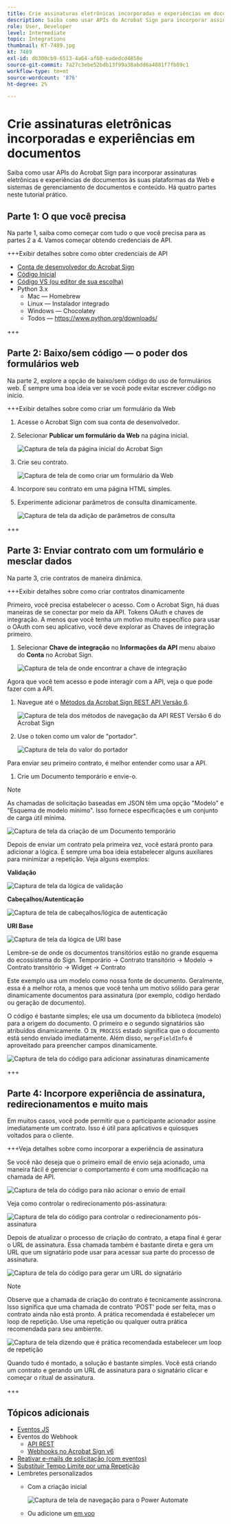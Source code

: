 ```yaml
---
title: Crie assinaturas eletrônicas incorporadas e experiências em documentos
description: Saiba como usar APIs do Acrobat Sign para incorporar assinaturas eletrônicas e experiências de documentos às suas plataformas da Web e sistemas de gerenciamento de documentos e conteúdo
role: User, Developer
level: Intermediate
topic: Integrations
thumbnail: KT-7489.jpg
kt: 7489
exl-id: db300cb9-6513-4a64-af60-eadedcd4858e
source-git-commit: 7a27c3ebe52bdb13f99a38abdd6a4881f7fb09c1
workflow-type: tm+mt
source-wordcount: '876'
ht-degree: 2%

---
```


# Crie assinaturas eletrônicas incorporadas e experiências em documentos

Saiba como usar APIs do Acrobat Sign para incorporar assinaturas eletrônicas e experiências de documentos às suas plataformas da Web e sistemas de gerenciamento de documentos e conteúdo. Há quatro partes neste tutorial prático.

## Parte 1: O que você precisa

Na parte 1, saiba como começar com tudo o que você precisa para as partes 2 a 4. Vamos começar obtendo credenciais de API.

+++Exibir detalhes sobre como obter credenciais de API

* [Conta de desenvolvedor do Acrobat Sign](https://acrobat.adobe.com/br/pt/sign/developer-form.html)
* [Código Inicial](https://github.com/benvanderberg/adobe-sign-api-tutorial)
* [Código VS (ou editor de sua escolha)](https://code.visualstudio.com)
* Python 3.x
   * Mac — Homebrew
   * Linux — Instalador integrado
   * Windows — Chocolatey
   * Todos — https://www.python.org/downloads/

+++

## Parte 2: Baixo/sem código — o poder dos formulários web

Na parte 2, explore a opção de baixo/sem código do uso de formulários web. É sempre uma boa ideia ver se você pode evitar escrever código no início.

+++Exibir detalhes sobre como criar um formulário da Web

1. Acesse o Acrobat Sign com sua conta de desenvolvedor.

1. Selecionar **Publicar um formulário da Web** na página inicial.

   ![Captura de tela da página inicial do Acrobat Sign](assets/embeddedesignature/embed_1.png)

1. Crie seu contrato.

   ![Captura de tela de como criar um formulário da Web](assets/embeddedesignature/embed_2.png)

1. Incorpore seu contrato em uma página HTML simples.

1. Experimente adicionar parâmetros de consulta dinamicamente.

   ![Captura de tela da adição de parâmetros de consulta](assets/embeddedesignature/embed_3.png)

+++

## Parte 3: Enviar contrato com um formulário e mesclar dados

Na parte 3, crie contratos de maneira dinâmica.

+++Exibir detalhes sobre como criar contratos dinamicamente

Primeiro, você precisa estabelecer o acesso. Com o Acrobat Sign, há duas maneiras de se conectar por meio da API. Tokens OAuth e chaves de integração. A menos que você tenha um motivo muito específico para usar o OAuth com seu aplicativo, você deve explorar as Chaves de integração primeiro.

1. Selecionar **Chave de integração** no **Informações da API** menu abaixo do **Conta** no Acrobat Sign.

   ![Captura de tela de onde encontrar a chave de integração](assets/embeddedesignature/embed_4.png)

Agora que você tem acesso e pode interagir com a API, veja o que pode fazer com a API.

1. Navegue até o [Métodos da Acrobat Sign REST API Versão 6](http://adobesign.com/public/docs/restapi/v6).

   ![Captura de tela dos métodos de navegação da API REST Versão 6 do Acrobat Sign](assets/embeddedesignature/embed_5.png)

1. Use o token como um valor de &quot;portador&quot;.

   ![Captura de tela do valor do portador](assets/embeddedesignature/embed_6.png)

Para enviar seu primeiro contrato, é melhor entender como usar a API.

1. Crie um Documento temporário e envie-o.

>[!NOTE]
>
>As chamadas de solicitação baseadas em JSON têm uma opção &quot;Modelo&quot; e &quot;Esquema de modelo mínimo&quot;. Isso fornece especificações e um conjunto de carga útil mínima.

![Captura de tela da criação de um Documento temporário](assets/embeddedesignature/embed_7.png)

Depois de enviar um contrato pela primeira vez, você estará pronto para adicionar a lógica. É sempre uma boa ideia estabelecer alguns auxiliares para minimizar a repetição. Veja alguns exemplos:

**Validação**

![Captura de tela da lógica de validação](assets/embeddedesignature/embed_8.png)

**Cabeçalhos/Autenticação**

![Captura de tela de cabeçalhos/lógica de autenticação](assets/embeddedesignature/embed_9.png)

**URI Base**

![Captura de tela da lógica de URI base](assets/embeddedesignature/embed_10.png)

Lembre-se de onde os documentos transitórios estão no grande esquema do ecossistema do Sign.
Temporário -> Contrato transitório -> Modelo -> Contrato transitório -> Widget -> Contrato

Este exemplo usa um modelo como nossa fonte de documento. Geralmente, essa é a melhor rota, a menos que você tenha um motivo sólido para gerar dinamicamente documentos para assinatura (por exemplo, código herdado ou geração de documento).

O código é bastante simples; ele usa um documento da biblioteca (modelo) para a origem do documento. O primeiro e o segundo signatários são atribuídos dinamicamente. O `IN_PROCESS` estado significa que o documento está sendo enviado imediatamente. Além disso, `mergeFieldInfo` é aproveitado para preencher campos dinamicamente.

![Captura de tela do código para adicionar assinaturas dinamicamente](assets/embeddedesignature/embed_11.png)

+++

## Parte 4: Incorpore experiência de assinatura, redirecionamentos e muito mais

Em muitos casos, você pode permitir que o participante acionador assine imediatamente um contrato. Isso é útil para aplicativos e quiosques voltados para o cliente.

+++Veja detalhes sobre como incorporar a experiência de assinatura

Se você não deseja que o primeiro email de envio seja acionado, uma maneira fácil é gerenciar o comportamento é com uma modificação na chamada de API.

![Captura de tela do código para não acionar o envio de email](assets/embeddedesignature/embed_12.png)

Veja como controlar o redirecionamento pós-assinatura:

![Captura de tela do código para controlar o redirecionamento pós-assinatura](assets/embeddedesignature/embed_13.png)

Depois de atualizar o processo de criação do contrato, a etapa final é gerar o URL de assinatura. Essa chamada também é bastante direta e gera um URL que um signatário pode usar para acessar sua parte do processo de assinatura.

![Captura de tela do código para gerar um URL do signatário](assets/embeddedesignature/embed_14.png)

>[!NOTE]
>
>Observe que a chamada de criação do contrato é tecnicamente assíncrona. Isso significa que uma chamada de contrato &#39;POST&#39; pode ser feita, mas o contrato ainda não está pronto. A prática recomendada é estabelecer um loop de repetição. Use uma repetição ou qualquer outra prática recomendada para seu ambiente.

![Captura de tela dizendo que é prática recomendada estabelecer um loop de repetição](assets/embeddedesignature/embed_15.png)

Quando tudo é montado, a solução é bastante simples. Você está criando um contrato e gerando um URL de assinatura para o signatário clicar e começar o ritual de assinatura.

+++

## Tópicos adicionais

* [Eventos JS](https://www.adobe.io/apis/documentcloud/sign/docs.html#!adobedocs/adobe-sign/master/events.md)
* Eventos do Webhook
   * [API REST](https://sign-acs.na1.echosign.com/public/docs/restapi/v6#!/webhooks/createWebhook)
   * [Webhooks no Acrobat Sign v6](https://www.adobe.io/apis/documentcloud/sign/docs.html#!adobedocs/adobe-sign/master/webhooks.md)
* [Reativar e-mails de solicitação (com eventos)](https://sign-acs.na1.echosign.com/public/docs/restapi/v6#!/agreements/updateAgreement)
* [Substituir Tempo Limite por uma Repetição](https://stackoverflow.com/questions/23267409/how-to-implement-retry-mechanism-into-python-requests-library)
* Lembretes personalizados
   * Com a criação inicial

      ![Captura de tela de navegação para o Power Automate](assets/embeddedesignature/embed_16.png)

   * Ou adicione um [em voo](https://sign-acs.na1.echosign.com/public/docs/restapi/v6#!/agreements/createReminderOnParticipant)
